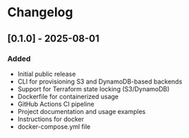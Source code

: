 # Changelog

## [0.1.0] - 2025-08-01
### Added
- Initial public release
- CLI for provisioning S3 and DynamoDB-based backends
- Support for Terraform state locking (S3/DynamoDB)
- Dockerfile for containerized usage
- GitHub Actions CI pipeline
- Project documentation and usage examples
- Instructions for docker
- docker-compose.yml file

